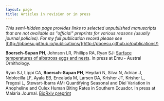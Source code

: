 ```yaml
---
layout: page
title: Articles in revision or in press
---
```




_This semi-hidden page provides links to selected unpublished manuscripts that are not available as "official" preprints for various reasons (usually journal policies). For my full publication record please see_ [http://pboesu.github.io/publications/](http://pboesu.github.io/publications/)

**Boersch-Supan PH**, Johnson LR, Phillips RA, Ryan SJ: [Surface temperatures of albatross eggs and nests](http://pboesu.github.io/public/Boersch-Supan_et_al_egg.pdf). In press at Emu - Austral Ornithology.

Ryan SJ, Lippi CA, **Boersch-Supan PH**, Heydari N, Silva N, Adrian J, Noblecilla LF, Ayala EB, Encalada M, Larsen DA, Krisher JT, Krisher L, Fregosi L, Stewart-Ibarra AM:
Quantifying Seasonal and Diel Variation in Anopheline and Culex Human Biting Rates in Southern Ecuador. In press at Malaria Journal. [BioRxiv preprint](https://doi.org/10.1101/192773)
